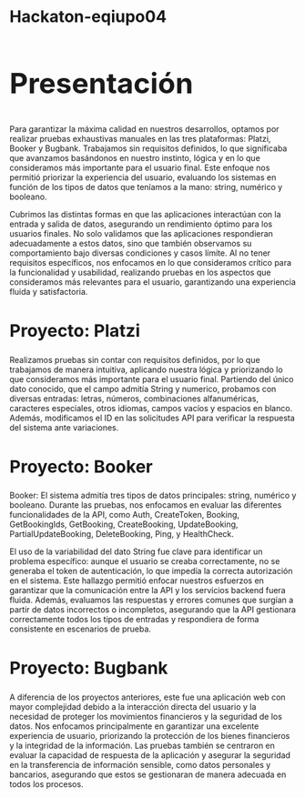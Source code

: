 # Hackaton-eqiupo04

<h2 style="font-size:50px;">Presentación </h2>
Para garantizar la máxima calidad en nuestros desarrollos, optamos por realizar pruebas exhaustivas manuales en las tres plataformas: Platzi, Booker y Bugbank. Trabajamos sin requisitos definidos, lo que significaba que avanzamos basándonos en nuestro instinto, lógica y en lo que consideramos más importante para el usuario final. Este enfoque nos permitió priorizar la experiencia del usuario, evaluando los sistemas en función de los tipos de datos que teníamos a la mano: string, numérico y booleano.

Cubrimos las distintas formas en que las aplicaciones interactúan con la entrada y salida de datos, asegurando un rendimiento óptimo para los usuarios finales. No solo validamos que las aplicaciones respondieran adecuadamente a estos datos, sino que también observamos su comportamiento bajo diversas condiciones y casos límite. Al no tener requisitos específicos, nos enfocamos en lo que consideramos crítico para la funcionalidad y usabilidad, realizando pruebas en los aspectos que consideramos más relevantes para el usuario, garantizando una experiencia fluida y satisfactoria.

<h2 style="font-size:30px;">Proyecto: Platzi  </h2>
Realizamos pruebas sin contar con requisitos definidos, por lo que trabajamos de manera intuitiva, aplicando nuestra lógica y priorizando lo que consideramos más importante para el usuario final. Partiendo del único dato conocido, que el campo admitía String y numerico, probamos con diversas entradas: letras, números, combinaciones alfanuméricas, caracteres especiales, otros idiomas, campos vacíos y espacios en blanco. Además, modificamos el ID en las solicitudes API para verificar la respuesta del sistema ante variaciones.

<h2 style="font-size:30px;">Proyecto: Booker  </h2>
Booker: El sistema admitía tres tipos de datos principales: string, numérico y booleano. Durante las pruebas, nos enfocamos en evaluar las diferentes funcionalidades de la API, como Auth, CreateToken, Booking, GetBookingIds, GetBooking, CreateBooking, UpdateBooking, PartialUpdateBooking, DeleteBooking, Ping, y HealthCheck.

El uso de la variabilidad del dato String fue clave para identificar un problema específico: aunque el usuario se creaba correctamente, no se generaba el token de autenticación, lo que impedía la correcta autorización en el sistema. Este hallazgo permitió enfocar nuestros esfuerzos en garantizar que la comunicación entre la API y los servicios backend fuera fluida. Además, evaluamos las respuestas y errores comunes que surgían a partir de datos incorrectos o incompletos, asegurando que la API gestionara correctamente todos los tipos de entradas y respondiera de forma consistente en escenarios de prueba.

<h2 style="font-size:30px;">Proyecto: Bugbank  </h2>
A diferencia de los proyectos anteriores, este fue una aplicación web con mayor complejidad debido a la interacción directa del usuario y la necesidad de proteger los movimientos financieros y la seguridad de los datos. Nos enfocamos principalmente en garantizar una excelente experiencia de usuario, priorizando la protección de los bienes financieros y la integridad de la información. Las pruebas también se centraron en evaluar la capacidad de respuesta de la aplicación y asegurar la seguridad en la transferencia de información sensible, como datos personales y bancarios, asegurando que estos se gestionaran de manera adecuada en todos los procesos.

